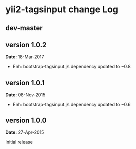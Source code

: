 yii2-tagsinput change Log
=========================

dev-master
----------

version 1.0.2
-------------
**Date:** 18-Mar-2017

- Enh: bootstrap-tagsinput.js dependency updated to ~0.8

version 1.0.1
-------------
**Date:** 08-Nov-2015

- Enh: bootstrap-tagsinput.js dependency updated to ~0.6

version 1.0.0
-------------
**Date:** 27-Apr-2015

Initial release
